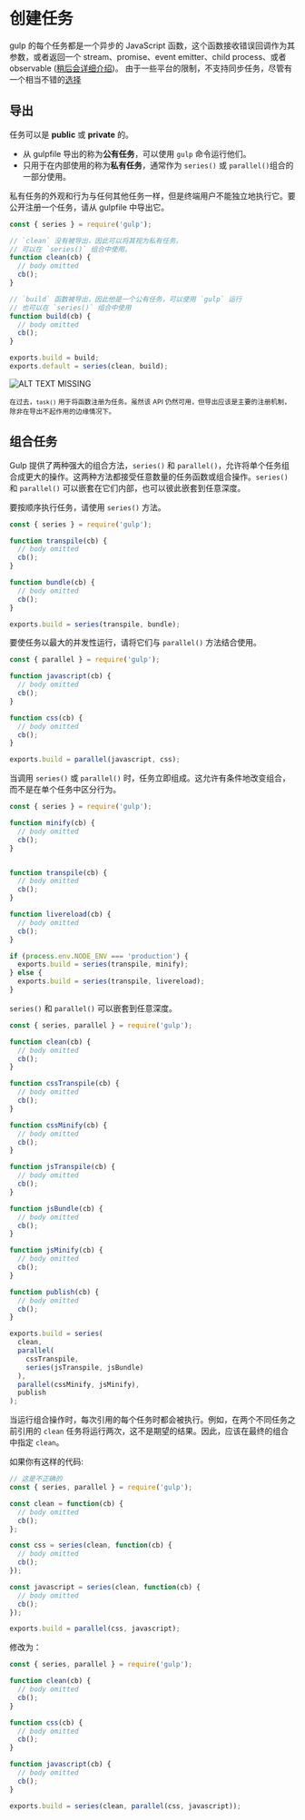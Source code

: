 <!-- front-matter
id: creating-tasks
title: Creating Tasks
hide_title: true
sidebar_label: Creating Tasks
-->

# 创建任务

gulp 的每个任务都是一个异步的 JavaScript 函数，这个函数接收错误回调作为其参数，或者返回一个 stream、promise、event emitter、child process、或者 observable ([稍后会详细介绍][async-completion-docs])。
由于一些平台的限制，不支持同步任务，尽管有一个相当不错的[选择](using-async-await-docs)

## 导出

任务可以是 **public** 或 **private** 的。

* 从 gulpfile 导出的称为**公有任务**，可以使用 `gulp` 命令运行他们。
* 只用于在内部使用的称为**私有任务**，通常作为 `series()` 或 `parallel()`组合的一部分使用。


私有任务的外观和行为与任何其他任务一样，但是终端用户不能独立地执行它。要公开注册一个任务，请从 gulpfile 中导出它。

```js
const { series } = require('gulp');

// `clean` 没有被导出，因此可以将其视为私有任务。
// 可以在 `series()` 组合中使用。
function clean(cb) {
  // body omitted
  cb();
}

// `build` 函数被导出，因此他是一个公有任务，可以使用 `gulp` 运行
// 也可以在 `series()` 组合中使用
function build(cb) {
  // body omitted
  cb();
}

exports.build = build;
exports.default = series(clean, build);
```

![ALT TEXT MISSING][img-gulp-tasks-command]

<small>在过去，`task()` 用于将函数注册为任务。虽然该 API 仍然可用，但导出应该是主要的注册机制，除非在导出不起作用的边缘情况下。</small>

## 组合任务

Gulp 提供了两种强大的组合方法，`series()` 和 `parallel()`，允许将单个任务组合成更大的操作。这两种方法都接受任意数量的任务函数或组合操作。`series()` 和 `parallel()` 可以嵌套在它们内部，也可以彼此嵌套到任意深度。

要按顺序执行任务，请使用 `series()` 方法。

```js
const { series } = require('gulp');

function transpile(cb) {
  // body omitted
  cb();
}

function bundle(cb) {
  // body omitted
  cb();
}

exports.build = series(transpile, bundle);
```

要使任务以最大的并发性运行，请将它们与 `parallel()` 方法结合使用。

```js
const { parallel } = require('gulp');

function javascript(cb) {
  // body omitted
  cb();
}

function css(cb) {
  // body omitted
  cb();
}

exports.build = parallel(javascript, css);
```

当调用 `series()` 或 `parallel()` 时，任务立即组成。这允许有条件地改变组合，而不是在单个任务中区分行为。

```js
const { series } = require('gulp');

function minify(cb) {
  // body omitted
  cb();
}


function transpile(cb) {
  // body omitted
  cb();
}

function livereload(cb) {
  // body omitted
  cb();
}

if (process.env.NODE_ENV === 'production') {
  exports.build = series(transpile, minify);
} else {
  exports.build = series(transpile, livereload);
}
```

`series()` 和 `parallel()` 可以嵌套到任意深度。

```js
const { series, parallel } = require('gulp');

function clean(cb) {
  // body omitted
  cb();
}

function cssTranspile(cb) {
  // body omitted
  cb();
}

function cssMinify(cb) {
  // body omitted
  cb();
}

function jsTranspile(cb) {
  // body omitted
  cb();
}

function jsBundle(cb) {
  // body omitted
  cb();
}

function jsMinify(cb) {
  // body omitted
  cb();
}

function publish(cb) {
  // body omitted
  cb();
}

exports.build = series(
  clean,
  parallel(
    cssTranspile,
    series(jsTranspile, jsBundle)
  ),
  parallel(cssMinify, jsMinify),
  publish
);
```

当运行组合操作时，每次引用的每个任务时都会被执行。例如，在两个不同任务之前引用的 `clean` 任务将运行两次，这不是期望的结果。因此，应该在最终的组合中指定 `clean`。

如果你有这样的代码:

```js
// 这是不正确的
const { series, parallel } = require('gulp');

const clean = function(cb) {
  // body omitted
  cb();
};

const css = series(clean, function(cb) {
  // body omitted
  cb();
});

const javascript = series(clean, function(cb) {
  // body omitted
  cb();
});

exports.build = parallel(css, javascript);
```

修改为：

```js
const { series, parallel } = require('gulp');

function clean(cb) {
  // body omitted
  cb();
}

function css(cb) {
  // body omitted
  cb();
}

function javascript(cb) {
  // body omitted
  cb();
}

exports.build = series(clean, parallel(css, javascript));
```

[async-completion-docs]: ../getting-started/4-async-completion.md
[using-async-await-docs]: ../getting-started/4-async-completion.md#using-async-await
[img-gulp-tasks-command]: https://gulpjs.com/img/docs-gulp-tasks-command.png
[async-once]: https://github.com/gulpjs/async-once
